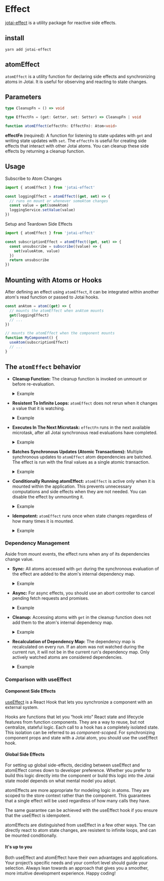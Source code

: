 #  Effect

[jotai-effect](https://jotai.org/docs/integrations/effect) is a utility package for reactive side effects.

## install

```
yarn add jotai-effect
```

## atomEffect

`atomEffect` is a utility function for declaring side effects and synchronizing atoms in Jotai. It is useful for observing and reacting to state changes.

## Parameters

```ts
type CleanupFn = () => void

type EffectFn = (get: Getter, set: Setter) => CleanupFn | void

function atomEffect(effectFn: EffectFn): Atom<void>
```

**effectFn** (required): A function for listening to state updates with `get` and writing state updates with `set`. The `effectFn` is useful for creating side effects that interact with other Jotai atoms. You can cleanup these side effects by returning a cleanup function.

## Usage

Subscribe to Atom Changes

```js
import { atomEffect } from 'jotai-effect'

const loggingEffect = atomEffect((get, set) => {
  // runs on mount or whenever someAtom changes
  const value = get(someAtom)
  loggingService.setValue(value)
})
```

Setup and Teardown Side Effects

```js
import { atomEffect } from 'jotai-effect'

const subscriptionEffect = atomEffect((get, set) => {
  const unsubscribe = subscribe((value) => {
    set(valueAtom, value)
  })
  return unsubscribe
})
```

## Mounting with Atoms or Hooks

After defining an effect using `atomEffect`, it can be integrated within another atom's read function or passed to Jotai hooks.

```js
const anAtom = atom((get) => {
  // mounts the atomEffect when anAtom mounts
  get(loggingEffect)
  // ...
})

// mounts the atomEffect when the component mounts
function MyComponent() {
  useAtom(subscriptionEffect)
  // ...
}
```

<CodeSandbox id="tg9xsf" />

## The `atomEffect` behavior

- **Cleanup Function:**
  The cleanup function is invoked on unmount or before re-evaluation.

  <!-- prettier-ignore -->
  <details style="cursor: pointer; user-select: none;">
    <summary>Example</summary>

  ```js
  atomEffect((get, set) => {
    const intervalId = setInterval(() => set(clockAtom, Date.now()))
    return () => clearInterval(intervalId)
  })
  ```

  </details>

- **Resistent To Infinite Loops:**
  `atomEffect` does not rerun when it changes a value that it is watching.

  <!-- prettier-ignore -->
  <details style="cursor: pointer; user-select: none;">
    <summary>Example</summary>

  ```js
  const countAtom = atom(0)
  atomEffect((get, set) => {
    // this will not infinite loop
    get(countAtom) // after mount, count will be 1
    set(countAtom, increment)
  })
  ```

  </details>

- **Executes In The Next Microtask:**
  `effectFn` runs in the next available microtask, after all Jotai synchronous read evaluations have completed.

  <!-- prettier-ignore -->
  <details style="cursor: pointer; user-select: none;">
    <summary>Example</summary>

  ```js
  const countAtom = atom(0)
  const logAtom = atom([])
  const logCounts = atomEffect((get, set) => {
    set(logAtom, (curr) => [...curr, get(countAtom)])
  })
  const setCountAndReadLog = atom(null, async (get, set) => {
    get(logAtom) // [0]
    set(countAtom, increment) // effect runs in next microtask
    get(logAtom) // [0]
    await Promise.resolve().then()
    get(logAtom) // [0, 1]
  })
  store.set(setCountAndReadLog)
  ```

  </details>

- **Batches Synchronous Updates (Atomic Transactions):**
  Multiple synchronous updates to `atomEffect` atom dependencies are batched. The effect is run with the final values as a single atomic transaction.

  <!-- prettier-ignore -->
  <details style="cursor: pointer; user-select: none;">
    <summary>Example</summary>

  ```js
  const enabledAtom = atom(false)
  const countAtom = atom(0)
  const updateEnabledAndCount = atom(null, (get, set) => {
    set(enabledAtom, (value) => !value)
    set(countAtom, (value) => value + 1)
  })
  const combos = atom([])
  const combosEffect = atomEffect((get, set) => {
    set(combos, (arr) => [...arr, [get(enabledAtom), get(countAtom)]])
  })
  store.set(updateEnabledAndCount)
  store.get(combos) // [[false, 0], [true, 1]]
  ```

  </details>

- **Conditionally Running atomEffect:**
  `atomEffect` is active only when it is mounted within the application. This prevents unnecessary computations and side effects when they are not needed. You can disable the effect by unmounting it.

  <!-- prettier-ignore -->
  <details style="cursor: pointer; user-select: none;">
    <summary>Example</summary>

  ```js
  atom((get) => {
    if (get(isEnabledAtom)) {
      get(effectAtom)
    }
  })
  ```

  </details>

- **Idempotent:**
  `atomEffect` runs once when state changes regardless of how many times it is mounted.

  <!-- prettier-ignore -->
  <details style="cursor: pointer; user-select: none;">
    <summary>Example</summary>

  ```js
  let i = 0
  const effectAtom = atomEffect(() => {
    get(countAtom)
    i++
  })
  const mountTwice = atom(() => {
    get(effectAtom)
    get(effectAtom)
  })
  store.set(countAtom, increment)
  Promise.resolve.then(() => {
    console.log(i) // 1
  })
  ```

  </details>

### Dependency Management

Aside from mount events, the effect runs when any of its dependencies change value.

- **Sync:**
  All atoms accessed with `get` during the synchronous evaluation of the effect are added to the atom's internal dependency map.

  <!-- prettier-ignore -->
  <details style="cursor: pointer; user-select: none;">
    <summary>Example</summary>

  ```js
  atomEffect((get, set) => {
    // updates whenever `anAtom` changes value but not when `anotherAtom` changes value
    get(anAtom)
    setTimeout(() => {
      get(anotherAtom)
    }, 5000)
  })
  ```

  </details>

- **Async:**
  For async effects, you should use an abort controller to cancel pending fetch requests and promises.

  <!-- prettier-ignore -->
  <details style="cursor: pointer; user-select: none;">
    <summary>Example</summary>

  ```js
  atomEffect((get, set) => {
    const count = get(countAtom) // countAtom is an atom dependency
    const abortController = new AbortController()
    ;(async () => {
      try {
        await delay(1000)
        abortController.signal.throwIfAborted()
        get(dataAtom); // dataAtom is not an atom dependency
      } catch(e) {
        if (e instanceof AbortError) {
          // async cleanup logic here
        } else {
          console.error(e)
        }
      }
    })()
    return () => {
      // abort when countAtom changes
      abortController.abort(new AbortError())
    }
  })
  ```

  </details>

- **Cleanup:**
  Accessing atoms with `get` in the cleanup function does not add them to the atom's internal dependency map.

  <!-- prettier-ignore -->
  <details style="cursor: pointer; user-select: none;">
    <summary>Example</summary>

  ```js
  atomEffect((get, set) => {
    // runs once on mount or when valueAtom changes
    // does not update when `idAtom` changes
    const unsubscribe = subscribe((value) => {
      const value = get(valueAtom)
      // ...
    })
    return () => {
      unsubscribe(get(idAtom))
    }
  })
  ```

  </details>

- **Recalculation of Dependency Map:**
  The dependency map is recalculated on every run. If an atom was not watched during the current run, it will not be in the current run's dependency map. Only actively watched atoms are considered dependencies.

  <!-- prettier-ignore -->
  <details style="cursor: pointer; user-select: none;">
    <summary>Example</summary>

  ```js
  const isEnabledAtom = atom(true)

  atomEffect((get, set) => {
    // if `isEnabledAtom` is true, runs when `isEnabledAtom` or `anAtom` changes value
    // otherwise runs when `isEnabledAtom` or `anotherAtom` changes value
    if (get(isEnabledAtom)) {
      const aValue = get(anAtom)
    } else {
      const anotherValue = get(anotherAtom)
    }
  })
  ```

  </details>

### Comparison with useEffect

#### Component Side Effects

[useEffect](https://react.dev/reference/react/useEffect) is a React Hook that lets you synchronize a component with an external system.

Hooks are functions that let you “hook into” React state and lifecycle features from function components.
They are a way to reuse, but not centralize, stateful logic.
Each call to a hook has a completely isolated state.
This isolation can be referred to as _component-scoped_.
For synchronizing component props and state with a Jotai atom, you should use the useEffect hook.

#### Global Side Effects

For setting up global side-effects, deciding between useEffect and atomEffect comes down to developer preference.
Whether you prefer to build this logic directly into the component or build this logic into the Jotai state model depends on what mental model you adopt.

atomEffects are more appropriate for modeling logic in atoms.
They are scoped to the store context rather than the component.
This guarantees that a single effect will be used regardless of how many calls they have.

The same guarantee can be achieved with the useEffect hook if you ensure that the useEffect is idempotent.

atomEffects are distinguished from useEffect in a few other ways. The can directly react to atom state changes, are resistent to infinite loops, and can be mounted conditionally.

#### It's up to you

Both useEffect and atomEffect have their own advantages and applications. Your project’s specific needs and your comfort level should guide your selection.
Always lean towards an approach that gives you a smoother, more intuitive development experience. Happy coding!
